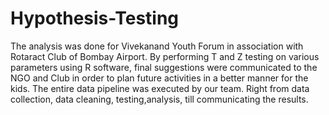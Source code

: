 # Hypothesis-Testing
The analysis was done for Vivekanand Youth Forum in association with Rotaract Club of Bombay Airport. By performing T and Z testing on various parameters using R software, final suggestions were communicated to the NGO and Club in order to plan future activities in a better manner for the kids. The entire data pipeline was executed by our team. Right from data collection, data cleaning, testing,analysis, till communicating the results. 
